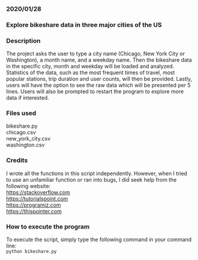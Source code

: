 ### 2020/01/28

### Explore bikeshare data in three major cities of the US

### Description
The project asks the user to type a city name (Chicago, New York City or Washington), a month name, and a weekday name.
Then the bikeshare data in the specific city, month and weekday will be loaded and analyzed.
Statistics of the data, such as the most frequent times of travel, most popular stations, trip duration and user counts,
will then be provided. Lastly, users will have the option to see the raw data which will be presented per 5 lines.
Users will also be prompted to restart the program to explore more data if interested.

### Files used
bikeshare.py    
chicago.csv    
new_york_city.csv    
washington.csv

### Credits
I wrote all the functions in this script independently.
However, when I tried to use an unfamiliar function or ran into bugs, I did seek help from
the following website:  
https://stackoverflow.com    
https://tutorialspoint.com  
https://programiz.com   
https://thispointer.com

### How to execute the program
To execute the script, simply type the following command in your command line:  
`python bikeshare.py`
